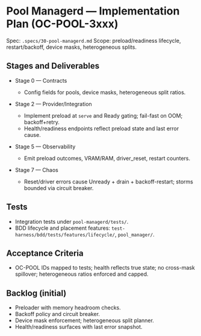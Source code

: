 # Pool Managerd — Implementation Plan (OC-POOL-3xxx)

Spec: `.specs/30-pool-managerd.md`
Scope: preload/readiness lifecycle, restart/backoff, device masks, heterogeneous splits.

## Stages and Deliverables

- Stage 0 — Contracts
  - Config fields for pools, device masks, heterogeneous split ratios.

- Stage 2 — Provider/Integration
  - Implement preload at `serve` and Ready gating; fail-fast on OOM; backoff+retry.
  - Health/readiness endpoints reflect preload state and last error cause.

- Stage 5 — Observability
  - Emit preload outcomes, VRAM/RAM, driver_reset, restart counters.

- Stage 7 — Chaos
  - Reset/driver errors cause Unready + drain + backoff-restart; storms bounded via circuit breaker.

## Tests

- Integration tests under `pool-managerd/tests/`.
- BDD lifecycle and placement features: `test-harness/bdd/tests/features/lifecycle/`, `pool_manager/`.

## Acceptance Criteria

- OC-POOL IDs mapped to tests; health reflects true state; no cross-mask spillover; heterogeneous ratios enforced and capped.

## Backlog (initial)

- Preloader with memory headroom checks.
- Backoff policy and circuit breaker.
- Device mask enforcement; heterogeneous split planner.
- Health/readiness surfaces with last error snapshot.
